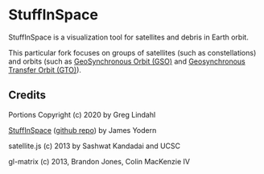 # StuffInSpace

StuffInSpace is a visualization tool for satellites and debris in
Earth orbit.

This particular fork focuses on groups of satellites (such as
constellations) and orbits (such as
[GeoSynchronous Orbit (GSO)](https://en.wikipedia.org/wiki/Geosynchronous_orbit)
and
[Geosynchronous Transfer Orbit (GTO)](https://en.wikipedia.org/wiki/Geostationary_transfer_orbit)).

## Credits

Portions Copyright (c) 2020 by Greg Lindahl

[StuffInSpace](http://stuffin.space) ([github
repo](https://github.com/jeyoder/StuffInSpace/)) by James Yodern

satellite.js (c) 2013 by Sashwat Kandadai and UCSC

gl-matrix (c) 2013, Brandon Jones, Colin MacKenzie IV
